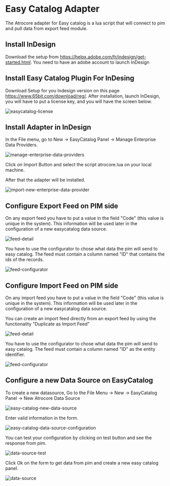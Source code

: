 # Easy Catalog Adapter

The Atrocore adapter for Easy catalog is a lua script that will connect to pim and pull data from export feed module.

## Install InDesign

Download the setup from https://helpx.adobe.com/fr/indesign/get-started.html.
You need to have an adobe account to launch InDesign


## Install Easy Catalog Plugin For InDesing

Download Setup for you Indesign version on this page https://www.65bit.com/download/reg/.
After installation, launch InDesign, you will have to put a license key, and you will have the screen below.

![easycatalog-license](_assets/easycatalog-adapter/easycatalog-license.jpg)

## Install Adapter in InDesign

In the File menu, go to New -> EasyCatalog Panel -> Manage Enterprise Data Providers.

![manage-enterprise-data-providers](_assets/easycatalog-adapter/manage-enterprise-data-providers.png)

Click on Import Button and select the script atrocore.lua on your local machine.

After that the adapter will be installed.

![import-new-enterprise-data-provider](_assets/easycatalog-adapter/import-new-enterprise-data-provider.png)

## Configure Export Feed on PIM side

On any export feed you have to put a value in the field "Code" (this value is unique in the system).
This information will be used later in the configuration of a new easycatalog data source.

![feed-detail](_assets/easycatalog-adapter/export-feed-detail.png)

You have to use the configurator to chose what data the pim will send to easy catalog.
The feed must contain a column named "ID" that contains the ids of the records.

![feed-configurator](_assets/easycatalog-adapter/export-feed-configurator.png)

## Configure Import Feed on PIM side

On any import feed you have to put a value in the field "Code" (this value is unique in the system).
This information will be used later in the configuration of a new easycatalog data source.

You can create an import feed directly from an export feed by using the functionality "Duplicate as Import Feed"

![feed-detail](_assets/easycatalog-adapter/feed-detail.png)

You have to use the configurator to chose what data the pim will send to easy catalog.
The feed must contain a column named "ID" as the entity identifier.

![feed-configurator](_assets/easycatalog-adapter/feed-configurator.png)


## Configure a new Data Source on EasyCatalog

To create a new datasource, Go to the File Menu -> New -> EasyCatalog Panel -> New Atrocore Data Source 

![easy-catalog-new-data-source](_assets/easycatalog-adapter/easy-catalog-new-data-source.png)

Enter valid information in the form.

![easy-catalog-data-source-configuration](_assets/easycatalog-adapter/easy-catalog-data-source-configuration.png)

You can test your configuration by clicking on test button and see the response from pim.

![data-source-test](_assets/easycatalog-adapter/data-source-test.png)

Click Ok on the form to get data from pim and create a new easy catalog panel.

![data-source](_assets/easycatalog-adapter/data-source.png)

